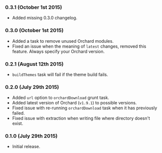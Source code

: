 ### 0.3.1 (October 1st 2015)

* Added missing 0.3.0 changelog.

### 0.3.0 (October 1st 2015)

* Added a task to remove unused Orchard modules.
* Fixed an issue when the meaning of `latest` changes, removed this feature. Always specify your Orchard version.

### 0.2.1 (August 12th 2015)

* `buildThemes` task will fail if the theme build fails.

### 0.2.0 (July 29th 2015)

* Added `url` option to `orchardDownload` grunt task.
* Added latest version of Orchard (`v1.9.1`) to possible versions.
* Fixed issue with re-running `orchardDownload` task when it has previously failed.
* Fixed issue with extraction when writing file where directory doesn't exist.

### 0.1.0 (July 29th 2015)

* Initial release.
